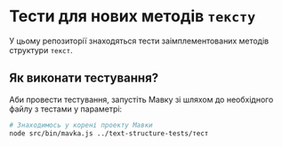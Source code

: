 # Тести для нових методів `тексту`

У цьому репозиторії знаходяться тести заімплементованих методів
структури `текст`.

## Як виконати тестування?

Аби провести тестування, запустіть Мавку зі шляхом до необхідного файлу
з тестами у параметрі:

```bash
# Знаходимось у корені проекту Мавки
node src/bin/mavka.js ../text-structure-tests/тест
```
